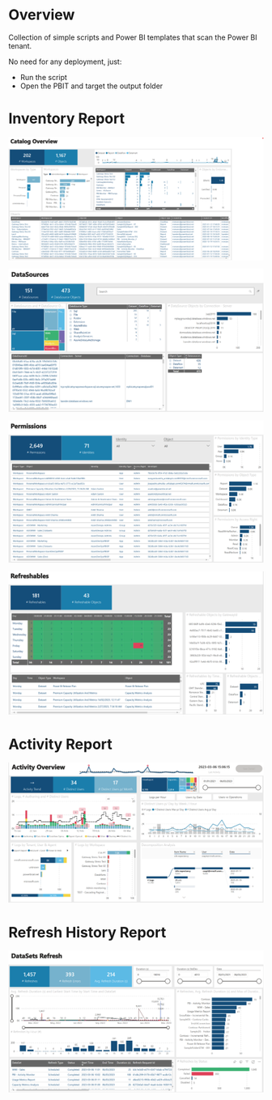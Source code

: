 
# Overview

Collection of simple scripts and Power BI templates that scan the Power BI tenant.

No need for any deployment, just:

- Run the script
- Open the PBIT and target the output folder

# Inventory Report

![image](./Images/report_inventory_pag1.png)

![image](./Images/report_inventory_pag2.png)

![image](./Images/report_inventory_pag3.png)

![image](./Images/report_inventory_pag4.png)

# Activity Report

![image](./Images/report_activity_pag1.png)

# Refresh History Report

![image](./Images/report_refreshhistory_pag1.png)

